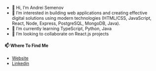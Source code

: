 - 👋 Hi, I’m Andrei Semenov
- 👀 I’m interested in building web applications and creating effective digital solutions using modern technologies (HTML/CSS, JavaScript, React, Node, Express, PostgreSQL, MongoDB, Java).
- 🌱 I’m currently learning TypeScript, Python, Java
- 💞️ I’m looking to collaborate on React.js projects

<!---
andsemenov/andsemenov is a ✨ special ✨ repository because its `README.md` (this file) appears on your GitHub profile.
You can click the Preview link to take a look at your changes.
--->
#### 📫 Where To Find Me
- [Website](https://andsemenov.github.io/myprofile/)
- [Linkedin](https://www.linkedin.com/in/andrei-semenov/)
